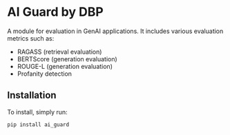 # AI Guard by DBP

A module for evaluation in GenAI applications. It includes various evaluation metrics such as:

- RAGASS (retrieval evaluation)
- BERTScore (generation evaluation)
- ROUGE-L (generation evaluation)
- Profanity detection

## Installation
To install, simply run:

```bash
pip install ai_guard
